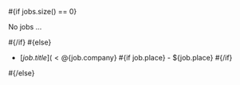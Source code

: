 \#{if jobs.size() == 0}

No jobs ...

\#{/if} \#{else}

- [${job.title}](<@%7BApplication.jobdetails(job.id)%7D>) at <span class="company">${job.company}</span> \#{if job.place} - <span class="place">${job.place}</span> \#{/if}

\#{/else}
